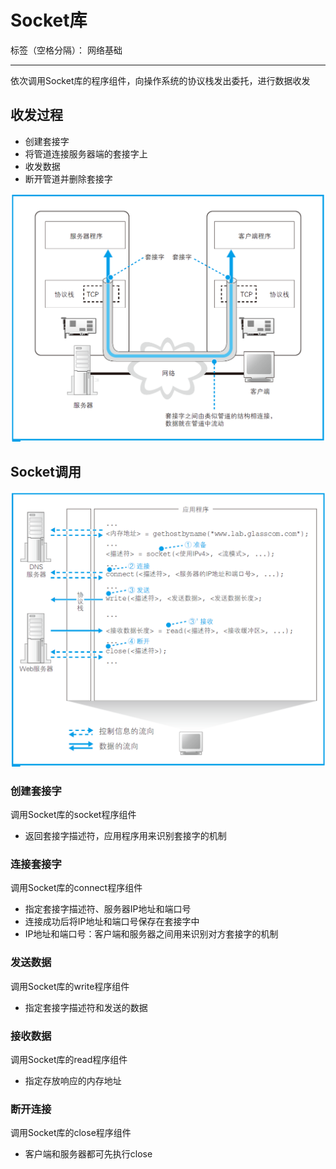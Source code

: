 # Socket库

标签（空格分隔）： 网络基础

---

依次调用Socket库的程序组件，向操作系统的协议栈发出委托，进行数据收发

## 收发过程

* 创建套接字
* 将管道连接服务器端的套接字上
* 收发数据
* 断开管道并删除套接字

![收发数据](https://raw.githubusercontent.com/wchaochao/images/master/gitbook-network-base/socket-data.png)

## Socket调用

![Socket调用](https://raw.githubusercontent.com/wchaochao/images/master/gitbook-network-base/socket-api.png)

### 创建套接字

调用Socket库的socket程序组件

* 返回套接字描述符，应用程序用来识别套接字的机制

### 连接套接字

调用Socket库的connect程序组件

* 指定套接字描述符、服务器IP地址和端口号
* 连接成功后将IP地址和端口号保存在套接字中
* IP地址和端口号：客户端和服务器之间用来识别对方套接字的机制

### 发送数据

调用Socket库的write程序组件

* 指定套接字描述符和发送的数据

### 接收数据

调用Socket库的read程序组件

* 指定存放响应的内存地址

### 断开连接

调用Socket库的close程序组件

* 客户端和服务器都可先执行close
